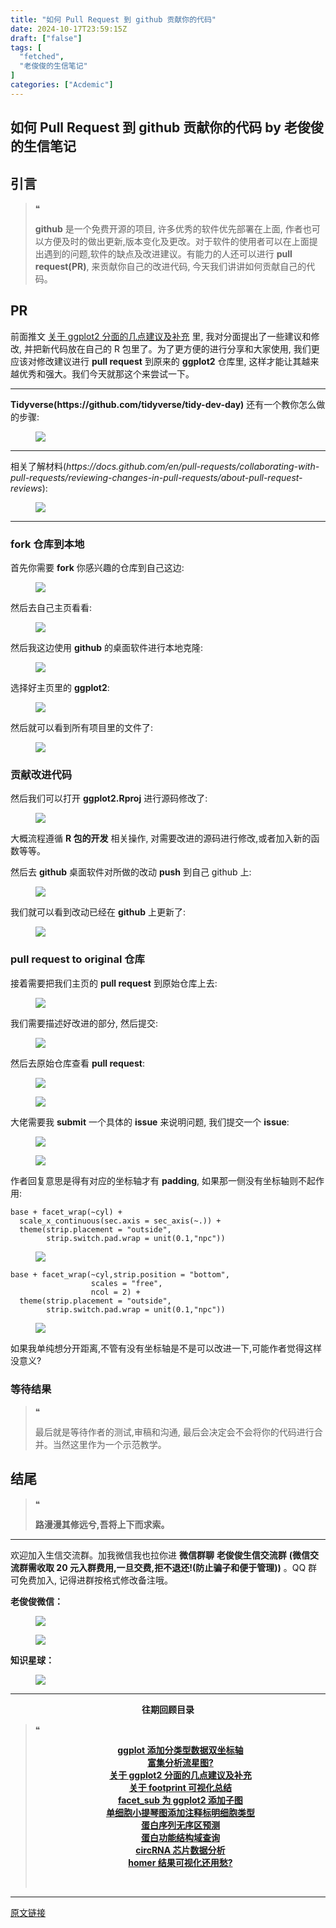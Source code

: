 ```yaml
---
title: "如何 Pull Request 到 github 贡献你的代码"
date: 2024-10-17T23:59:15Z
draft: ["false"]
tags: [
  "fetched",
  "老俊俊的生信笔记"
]
categories: ["Acdemic"]
---
```

如何 Pull Request 到 github 贡献你的代码 by 老俊俊的生信笔记
------
<div><section data-tool="mdnice编辑器" data-website="https://www.mdnice.com" data-mpa-powered-by="yiban.io"><section><mp-common-profile data-pluginname="mpprofile" data-id="MzkyMTI1MTYxNA==" data-headimg="http://mmbiz.qpic.cn/sz_mmbiz_png/G5jjcE4usezgsqIGqjITSMggCTSoViaYeoKe2xoZr1IIvNJoztibQxibYHLDDoiabwAc6Ggws3Tvdo8EPss2nLgaVQ/0?wx_fmt=png" data-nickname="老俊俊的生信笔记" data-alias="JunJunLab" data-signature="老俊俊的生信技能和知识分享,我不是巨人,但你可以站在我的肩膀上更进一步!" data-from="0" data-is_biz_ban="0"></mp-common-profile></section><section><mp-common-clmusic data-pluginname="insertaudio" type="1" music_name="暧昧" albumurl="http://wx.y.gtimg.cn/music/photo_new/T002R500x500M000001JfsnK1Tje4U_6.jpg" singer="王菲" duration="280000" username="" music_source="1" is_vip="1" listenid="78221633877101600"></mp-common-clmusic></section><h2 data-tool="mdnice编辑器"><span></span><span>引言</span><span></span></h2><blockquote data-tool="mdnice编辑器"><span>❝</span><p><strong>github</strong> 是一个免费开源的项目, 许多优秀的软件优先部署在上面, 作者也可以方便及时的做出更新,版本变化及更改。对于软件的使用者可以在上面提出遇到的问题,软件的缺点及改进建议。有能力的人还可以进行 <strong>pull request(PR)</strong>, 来贡献你自己的改进代码, 今天我们讲讲如何贡献自己的代码。</p></blockquote><h2 data-tool="mdnice编辑器"><span></span><span>PR</span><span></span></h2><p data-tool="mdnice编辑器">前面推文 <a href="https://mp.weixin.qq.com/s?__biz=MzkyMTI1MTYxNA==&amp;mid=2247513557&amp;idx=1&amp;sn=0fdca9269c6def6c32006d1e8c29ac75&amp;chksm=c1848fa4f6f306b2fa7365b1cca4ea609ff0a3b11f1cdd1ca3badc9a4296ed636064fda727da&amp;token=1130224323&amp;lang=zh_CN&amp;scene=21#wechat_redirect" data-linktype="2">关于 ggplot2 分面的几点建议及补充</a> 里, 我对分面提出了一些建议和修改, 并把新代码放在自己的 R 包里了。为了更方便的进行分享和大家使用, 我们更应该对修改建议进行 <strong>pull request</strong> 到原来的 <strong>ggplot2</strong> 仓库里, 这样才能让其越来越优秀和强大。我们今天就那这个来尝试一下。</p><hr data-tool="mdnice编辑器"><p data-tool="mdnice编辑器"><strong>Tidyverse(https://github.com/tidyverse/tidy-dev-day)</strong> 还有一个教你怎么做的步骤:</p><figure data-tool="mdnice编辑器"><img data-imgfileid="100029977" data-ratio="0.5927221833449965" data-src="https://mmbiz.qpic.cn/sz_mmbiz_png/G5jjcE4usez69DarUDxUUYbH0NGzRNAKFLD1fjweUst3zhIzmgL83ribloqTpd0NAfZAbYy6ic5V4m0CKS62aWJA/640?wx_fmt=png&amp;from=appmsg" data-type="png" data-w="1429" src="https://mmbiz.qpic.cn/sz_mmbiz_png/G5jjcE4usez69DarUDxUUYbH0NGzRNAKFLD1fjweUst3zhIzmgL83ribloqTpd0NAfZAbYy6ic5V4m0CKS62aWJA/640?wx_fmt=png&amp;from=appmsg"></figure><hr data-tool="mdnice编辑器"><p data-tool="mdnice编辑器">相关了解材料(<em>https://docs.github.com/en/pull-requests/collaborating-with-pull-requests/reviewing-changes-in-pull-requests/about-pull-request-reviews</em>):</p><figure data-tool="mdnice编辑器"><img data-imgfileid="100029975" data-ratio="0.47580645161290325" data-src="https://mmbiz.qpic.cn/sz_mmbiz_png/G5jjcE4usez69DarUDxUUYbH0NGzRNAKqFFMOyfvUCxeVGhRWTxafHx3HAOIlVDYXJ1VLw08gGnQOC35cGNNAg/640?wx_fmt=png&amp;from=appmsg" data-type="png" data-w="1860" src="https://mmbiz.qpic.cn/sz_mmbiz_png/G5jjcE4usez69DarUDxUUYbH0NGzRNAKqFFMOyfvUCxeVGhRWTxafHx3HAOIlVDYXJ1VLw08gGnQOC35cGNNAg/640?wx_fmt=png&amp;from=appmsg"></figure><hr data-tool="mdnice编辑器"><h3 data-tool="mdnice编辑器"><span></span><span>fork 仓库到本地</span><span></span></h3><p data-tool="mdnice编辑器">首先你需要 <strong>fork</strong> 你感兴趣的仓库到自己这边:</p><figure data-tool="mdnice编辑器"><img data-imgfileid="100029976" data-ratio="0.5002922267679719" data-src="https://mmbiz.qpic.cn/sz_mmbiz_png/G5jjcE4usez69DarUDxUUYbH0NGzRNAKneokaVAovBjX6ADRYsQ8VnWmECefRsLkplAmGx75GBoJLkeX0B7tkA/640?wx_fmt=png&amp;from=appmsg" data-type="png" data-w="1711" src="https://mmbiz.qpic.cn/sz_mmbiz_png/G5jjcE4usez69DarUDxUUYbH0NGzRNAKneokaVAovBjX6ADRYsQ8VnWmECefRsLkplAmGx75GBoJLkeX0B7tkA/640?wx_fmt=png&amp;from=appmsg"></figure><p data-tool="mdnice编辑器">然后去自己主页看看:</p><figure data-tool="mdnice编辑器"><img data-imgfileid="100029978" data-ratio="0.4997091332169866" data-src="https://mmbiz.qpic.cn/sz_mmbiz_png/G5jjcE4usez69DarUDxUUYbH0NGzRNAKta6uJT6ickw3tOmnBCyHmWc2RjCTAyMEZ8cIHBTLvCvzbeS6rE5icrgw/640?wx_fmt=png&amp;from=appmsg" data-type="png" data-w="1719" src="https://mmbiz.qpic.cn/sz_mmbiz_png/G5jjcE4usez69DarUDxUUYbH0NGzRNAKta6uJT6ickw3tOmnBCyHmWc2RjCTAyMEZ8cIHBTLvCvzbeS6rE5icrgw/640?wx_fmt=png&amp;from=appmsg"></figure><p data-tool="mdnice编辑器">然后我这边使用 <strong>github</strong> 的桌面软件进行本地克隆:</p><figure data-tool="mdnice编辑器"><img data-imgfileid="100029974" data-ratio="0.5158620689655172" data-src="https://mmbiz.qpic.cn/sz_mmbiz_png/G5jjcE4usez69DarUDxUUYbH0NGzRNAKic3YFVW9fic2peZkMkvfjYrnVYjFVbwR70poXQrJfaXzPRupMAvNG8Zw/640?wx_fmt=png&amp;from=appmsg" data-type="png" data-w="1450" src="https://mmbiz.qpic.cn/sz_mmbiz_png/G5jjcE4usez69DarUDxUUYbH0NGzRNAKic3YFVW9fic2peZkMkvfjYrnVYjFVbwR70poXQrJfaXzPRupMAvNG8Zw/640?wx_fmt=png&amp;from=appmsg"></figure><p data-tool="mdnice编辑器">选择好主页里的 <strong>ggplot2</strong>:</p><figure data-tool="mdnice编辑器"><img data-imgfileid="100029979" data-ratio="0.5944636678200692" data-src="https://mmbiz.qpic.cn/sz_mmbiz_png/G5jjcE4usez69DarUDxUUYbH0NGzRNAKOPCCYiaWicrurGziaLKU8rR6g8CCJywhJdJO8ADwbjzFn5VPlhNQVwPXQ/640?wx_fmt=png&amp;from=appmsg" data-type="png" data-w="1445" src="https://mmbiz.qpic.cn/sz_mmbiz_png/G5jjcE4usez69DarUDxUUYbH0NGzRNAKOPCCYiaWicrurGziaLKU8rR6g8CCJywhJdJO8ADwbjzFn5VPlhNQVwPXQ/640?wx_fmt=png&amp;from=appmsg"></figure><p data-tool="mdnice编辑器">然后就可以看到所有项目里的文件了:</p><figure data-tool="mdnice编辑器"><img data-imgfileid="100029980" data-ratio="1.123489932885906" data-src="https://mmbiz.qpic.cn/sz_mmbiz_png/G5jjcE4usez69DarUDxUUYbH0NGzRNAKibgL8u45ZnkibfzdncIQVokAbVXicuwwyOTU4rXTJ2O0O8tYeic1y8dSgg/640?wx_fmt=png&amp;from=appmsg" data-type="png" data-w="745" src="https://mmbiz.qpic.cn/sz_mmbiz_png/G5jjcE4usez69DarUDxUUYbH0NGzRNAKibgL8u45ZnkibfzdncIQVokAbVXicuwwyOTU4rXTJ2O0O8tYeic1y8dSgg/640?wx_fmt=png&amp;from=appmsg"></figure><h3 data-tool="mdnice编辑器"><span></span><span>贡献改进代码</span><span></span></h3><p data-tool="mdnice编辑器">然后我们可以打开 <strong>ggplot2.Rproj</strong> 进行源码修改了:</p><figure data-tool="mdnice编辑器"><img data-imgfileid="100029981" data-ratio="0.5290728129910948" data-src="https://mmbiz.qpic.cn/sz_mmbiz_png/G5jjcE4usez69DarUDxUUYbH0NGzRNAK1ru01h8b2wFZGfasicymkkzBtdN9pE5KUhrI87dWTyc7Hx9JW4ctyOQ/640?wx_fmt=png&amp;from=appmsg" data-type="png" data-w="1909" src="https://mmbiz.qpic.cn/sz_mmbiz_png/G5jjcE4usez69DarUDxUUYbH0NGzRNAK1ru01h8b2wFZGfasicymkkzBtdN9pE5KUhrI87dWTyc7Hx9JW4ctyOQ/640?wx_fmt=png&amp;from=appmsg"></figure><p data-tool="mdnice编辑器">大概流程遵循 <strong>R 包的开发</strong> 相关操作, 对需要改进的源码进行修改,或者加入新的函数等等。</p><p data-tool="mdnice编辑器">然后去 <strong>github</strong> 桌面软件对所做的改动 <strong>push</strong> 到自己 github 上:</p><figure data-tool="mdnice编辑器"><img data-imgfileid="100029983" data-ratio="0.5747820254862508" data-src="https://mmbiz.qpic.cn/sz_mmbiz_png/G5jjcE4usez69DarUDxUUYbH0NGzRNAKEb1VKGvGMkicibuPSsF7pX88rV1SFkapIInlvH0XVEYNcWBWLmbre4LA/640?wx_fmt=png&amp;from=appmsg" data-type="png" data-w="1491" src="https://mmbiz.qpic.cn/sz_mmbiz_png/G5jjcE4usez69DarUDxUUYbH0NGzRNAKEb1VKGvGMkicibuPSsF7pX88rV1SFkapIInlvH0XVEYNcWBWLmbre4LA/640?wx_fmt=png&amp;from=appmsg"></figure><p data-tool="mdnice编辑器">我们就可以看到改动已经在 <strong>github</strong> 上更新了:</p><figure data-tool="mdnice编辑器"><img data-imgfileid="100029982" data-ratio="0.5080118694362018" data-src="https://mmbiz.qpic.cn/sz_mmbiz_png/G5jjcE4usez69DarUDxUUYbH0NGzRNAKV3wVNVOUqAt6oO8Yjt7qIDiclJBz4ic2icsLHRdia5gZjeoGLxCyG6yaCw/640?wx_fmt=png&amp;from=appmsg" data-type="png" data-w="1685" src="https://mmbiz.qpic.cn/sz_mmbiz_png/G5jjcE4usez69DarUDxUUYbH0NGzRNAKV3wVNVOUqAt6oO8Yjt7qIDiclJBz4ic2icsLHRdia5gZjeoGLxCyG6yaCw/640?wx_fmt=png&amp;from=appmsg"></figure><h3 data-tool="mdnice编辑器"><span></span><span>pull request to original 仓库</span><span></span></h3><p data-tool="mdnice编辑器">接着需要把我们主页的 <strong>pull request</strong> 到原始仓库上去:</p><figure data-tool="mdnice编辑器"><img data-imgfileid="100029988" data-ratio="0.40239043824701193" data-src="https://mmbiz.qpic.cn/sz_mmbiz_png/G5jjcE4usez69DarUDxUUYbH0NGzRNAKzj5a5MYicgdJnEraEVQX6wemtRuMQ4EUE7wU0K47ic2o5k4pxNwxMaXA/640?wx_fmt=png&amp;from=appmsg" data-type="png" data-w="1757" src="https://mmbiz.qpic.cn/sz_mmbiz_png/G5jjcE4usez69DarUDxUUYbH0NGzRNAKzj5a5MYicgdJnEraEVQX6wemtRuMQ4EUE7wU0K47ic2o5k4pxNwxMaXA/640?wx_fmt=png&amp;from=appmsg"></figure><p data-tool="mdnice编辑器">我们需要描述好改进的部分, 然后提交:</p><figure data-tool="mdnice编辑器"><img data-imgfileid="100029986" data-ratio="0.6388278388278388" data-src="https://mmbiz.qpic.cn/sz_mmbiz_png/G5jjcE4usez69DarUDxUUYbH0NGzRNAKs8JKnNhh02MZRaxbTahWEahtWFnCLdcia4FRfQpib5PKTZazM2oqoXVA/640?wx_fmt=png&amp;from=appmsg" data-type="png" data-w="1365" src="https://mmbiz.qpic.cn/sz_mmbiz_png/G5jjcE4usez69DarUDxUUYbH0NGzRNAKs8JKnNhh02MZRaxbTahWEahtWFnCLdcia4FRfQpib5PKTZazM2oqoXVA/640?wx_fmt=png&amp;from=appmsg"></figure><p data-tool="mdnice编辑器">然后去原始仓库查看 <strong>pull request</strong>:</p><figure data-tool="mdnice编辑器"><img data-imgfileid="100029984" data-ratio="0.5092478421701603" data-src="https://mmbiz.qpic.cn/sz_mmbiz_png/G5jjcE4usez69DarUDxUUYbH0NGzRNAKDDZ16lbBfSe0zps9obmia5iappHPpRwqjXbOSqMXjuop7KSuguCqgfuA/640?wx_fmt=png&amp;from=appmsg" data-type="png" data-w="1622" src="https://mmbiz.qpic.cn/sz_mmbiz_png/G5jjcE4usez69DarUDxUUYbH0NGzRNAKDDZ16lbBfSe0zps9obmia5iappHPpRwqjXbOSqMXjuop7KSuguCqgfuA/640?wx_fmt=png&amp;from=appmsg"></figure><figure data-tool="mdnice编辑器"><img data-imgfileid="100029987" data-ratio="0.47580645161290325" data-src="https://mmbiz.qpic.cn/sz_mmbiz_png/G5jjcE4usez69DarUDxUUYbH0NGzRNAKUgKwiagQoq95wTa3bmw75TK0S2xIJ2wByOFiaaVIIZCCq6Q2xz75suiaw/640?wx_fmt=png&amp;from=appmsg" data-type="png" data-w="1860" src="https://mmbiz.qpic.cn/sz_mmbiz_png/G5jjcE4usez69DarUDxUUYbH0NGzRNAKUgKwiagQoq95wTa3bmw75TK0S2xIJ2wByOFiaaVIIZCCq6Q2xz75suiaw/640?wx_fmt=png&amp;from=appmsg"></figure><p data-tool="mdnice编辑器">大佬需要我 <strong>submit</strong> 一个具体的 <strong>issue</strong> 来说明问题, 我们提交一个 <strong>issue</strong>:</p><figure data-tool="mdnice编辑器"><img data-imgfileid="100029985" data-ratio="0.5153892576946288" data-src="https://mmbiz.qpic.cn/sz_mmbiz_png/G5jjcE4usez69DarUDxUUYbH0NGzRNAKBib5TmN5ibaU4c7lw1G9zH17jvibicSCSvcWLiaCyOk7kKAOSz11fOyHJqw/640?wx_fmt=png&amp;from=appmsg" data-type="png" data-w="1657" src="https://mmbiz.qpic.cn/sz_mmbiz_png/G5jjcE4usez69DarUDxUUYbH0NGzRNAKBib5TmN5ibaU4c7lw1G9zH17jvibicSCSvcWLiaCyOk7kKAOSz11fOyHJqw/640?wx_fmt=png&amp;from=appmsg"></figure><figure data-tool="mdnice编辑器"><img data-imgfileid="100029990" data-ratio="0.6675347222222222" data-src="https://mmbiz.qpic.cn/sz_mmbiz_png/G5jjcE4usez69DarUDxUUYbH0NGzRNAK3ZocY0pcsFLDeGqicUf4ocH1Cds4Piaxc2frIxqYDZ82zDWQRceTqicEQ/640?wx_fmt=png&amp;from=appmsg" data-type="png" data-w="1152" src="https://mmbiz.qpic.cn/sz_mmbiz_png/G5jjcE4usez69DarUDxUUYbH0NGzRNAK3ZocY0pcsFLDeGqicUf4ocH1Cds4Piaxc2frIxqYDZ82zDWQRceTqicEQ/640?wx_fmt=png&amp;from=appmsg"></figure><p data-tool="mdnice编辑器">作者回复意思是得有对应的坐标轴才有 <strong>padding</strong>, 如果那一侧没有坐标轴则不起作用:</p><pre data-tool="mdnice编辑器"><span></span><code>base + facet_wrap(~cyl) +<br>  scale_x_continuous(sec.axis = sec_axis(~.)) +<br>  theme(strip.placement = <span>"outside"</span>,<br>        strip.switch.pad.wrap = unit(<span>0.1</span>,<span>"npc"</span>))<br></code></pre><figure data-tool="mdnice编辑器"><img data-imgfileid="100029992" data-ratio="0.6573248407643312" data-src="https://mmbiz.qpic.cn/sz_mmbiz_png/G5jjcE4usez69DarUDxUUYbH0NGzRNAKybczPm8lsmCpPkicib19DX3sGPej8VkyIu55zDgYaYPbBkiczwRF53BmA/640?wx_fmt=png&amp;from=appmsg" data-type="png" data-w="785" src="https://mmbiz.qpic.cn/sz_mmbiz_png/G5jjcE4usez69DarUDxUUYbH0NGzRNAKybczPm8lsmCpPkicib19DX3sGPej8VkyIu55zDgYaYPbBkiczwRF53BmA/640?wx_fmt=png&amp;from=appmsg"></figure><pre data-tool="mdnice编辑器"><span></span><code>base + facet_wrap(~cyl,strip.position = <span>"bottom"</span>,<br>                  scales = <span>"free"</span>,<br>                  ncol = <span>2</span>) +<br>  theme(strip.placement = <span>"outside"</span>,<br>        strip.switch.pad.wrap = unit(<span>0.1</span>,<span>"npc"</span>))<br></code></pre><figure data-tool="mdnice编辑器"><img data-imgfileid="100029993" data-ratio="0.6556543837357052" data-src="https://mmbiz.qpic.cn/sz_mmbiz_png/G5jjcE4usez69DarUDxUUYbH0NGzRNAKmylxQTfAnYQnuR0eKWM8a3PUwJAXFmIpnSsrK1US6iahKWLu027TKtA/640?wx_fmt=png&amp;from=appmsg" data-type="png" data-w="787" src="https://mmbiz.qpic.cn/sz_mmbiz_png/G5jjcE4usez69DarUDxUUYbH0NGzRNAKmylxQTfAnYQnuR0eKWM8a3PUwJAXFmIpnSsrK1US6iahKWLu027TKtA/640?wx_fmt=png&amp;from=appmsg"></figure><p data-tool="mdnice编辑器">如果我单纯想分开距离,不管有没有坐标轴是不是可以改进一下,可能作者觉得这样没意义?</p><h3 data-tool="mdnice编辑器"><span></span><span>等待结果</span><span></span></h3><blockquote data-tool="mdnice编辑器"><span>❝</span><p>最后就是等待作者的测试,审稿和沟通, 最后会决定会不会将你的代码进行合并。当然这里作为一个示范教学。</p></blockquote><h2 data-tool="mdnice编辑器"><span></span><span>结尾</span><span></span></h2><blockquote data-tool="mdnice编辑器"><span>❝</span><p><strong>路漫漫其修远兮,吾将上下而求索。</strong></p></blockquote><hr data-tool="mdnice编辑器"><p data-tool="mdnice编辑器">欢迎加入生信交流群。加我微信我也拉你进 <strong>微信群聊</strong> <strong>老俊俊生信交流群</strong> <strong>(微信交流群需收取 20 元入群费用,一旦交费,拒不退还!(防止骗子和便于管理))</strong> 。QQ 群可免费加入, 记得进群按格式修改备注哦。</p><section data-tool="mdnice编辑器"><section><p><strong>老俊俊微信：</strong></p><figure><img data-imgfileid="100029989" data-ratio="1" data-src="https://mmbiz.qpic.cn/sz_mmbiz_png/G5jjcE4usez69DarUDxUUYbH0NGzRNAKFibhmyRbWlIj4Ke6L4liakR7jDZCwy85pRNktV419SXVvjX3dJAkJb7Q/640?wx_fmt=png&amp;from=appmsg" data-type="png" data-w="430" src="https://mmbiz.qpic.cn/sz_mmbiz_png/G5jjcE4usez69DarUDxUUYbH0NGzRNAKFibhmyRbWlIj4Ke6L4liakR7jDZCwy85pRNktV419SXVvjX3dJAkJb7Q/640?wx_fmt=png&amp;from=appmsg"></figure><figure><img data-imgfileid="100029991" data-ratio="1.3668430335097002" data-src="https://mmbiz.qpic.cn/sz_mmbiz_png/G5jjcE4usez69DarUDxUUYbH0NGzRNAKB5GLbhIcqpTf6dHgtic1NY2eb288ObcHD0YaicxSvpZDgDNBtOzyKjYQ/640?wx_fmt=png&amp;from=appmsg" data-type="png" data-w="567" src="https://mmbiz.qpic.cn/sz_mmbiz_png/G5jjcE4usez69DarUDxUUYbH0NGzRNAKB5GLbhIcqpTf6dHgtic1NY2eb288ObcHD0YaicxSvpZDgDNBtOzyKjYQ/640?wx_fmt=png&amp;from=appmsg"></figure></section><section><p><strong>知识星球：</strong></p><figure><img data-imgfileid="100029997" data-ratio="1.5896226415094339" data-src="https://mmbiz.qpic.cn/sz_mmbiz_jpg/G5jjcE4usez69DarUDxUUYbH0NGzRNAKuj3kmrcIuuR0eibeQDzLt42iaVpsoCVPkwJ0Q2bq5CvOAicG1e0yuG2Iw/640?wx_fmt=jpeg&amp;from=appmsg" data-type="jpeg" data-w="1060" src="https://mmbiz.qpic.cn/sz_mmbiz_jpg/G5jjcE4usez69DarUDxUUYbH0NGzRNAKuj3kmrcIuuR0eibeQDzLt42iaVpsoCVPkwJ0Q2bq5CvOAicG1e0yuG2Iw/640?wx_fmt=jpeg&amp;from=appmsg"></figure></section></section><hr data-tool="mdnice编辑器"><p data-tool="mdnice编辑器"><strong></strong></p><center data-tool="mdnice编辑器"><strong> 往期回顾目录</strong></center><blockquote data-tool="mdnice编辑器"><span>❝</span><p><strong></strong></p><center><strong><a href="https://mp.weixin.qq.com/s?__biz=MzkyMTI1MTYxNA==&amp;mid=2247513591&amp;idx=2&amp;sn=24c65a23ae46dfd31757b8e5a4c5908d&amp;chksm=c1848f86f6f30690024b4d74a8a4beadd5a4691ee30df9287ed42b24a9e1fd42f531adecde9e&amp;token=1130224323&amp;lang=zh_CN&amp;scene=21#wechat_redirect" data-linktype="2">ggplot 添加分类型数据双坐标轴</a></strong></center><strong><center><a href="https://mp.weixin.qq.com/s?__biz=MzkyMTI1MTYxNA==&amp;mid=2247513571&amp;idx=1&amp;sn=65c28c7798caee6a68208c7f8c50cc2b&amp;chksm=c1848f92f6f3068409d1036f0b038d7d127cee7c897138b12ddc34dc13f7b019136342582d86&amp;token=1130224323&amp;lang=zh_CN&amp;scene=21#wechat_redirect" data-linktype="2">富集分析流星图?</a></center></strong><strong><center><a href="https://mp.weixin.qq.com/s?__biz=MzkyMTI1MTYxNA==&amp;mid=2247513557&amp;idx=1&amp;sn=0fdca9269c6def6c32006d1e8c29ac75&amp;chksm=c1848fa4f6f306b2fa7365b1cca4ea609ff0a3b11f1cdd1ca3badc9a4296ed636064fda727da&amp;token=1130224323&amp;lang=zh_CN&amp;scene=21#wechat_redirect" data-linktype="2">关于 ggplot2 分面的几点建议及补充</a></center></strong><strong><center><a href="https://mp.weixin.qq.com/s?__biz=MzkyMTI1MTYxNA==&amp;mid=2247513497&amp;idx=1&amp;sn=099c2c64ad62fbd0cfed434cf6c9efe6&amp;chksm=c1848fe8f6f306fe1a50d1c1e40edaad3b22940d5be76b87a78d3cf6b31d593d144c66a82640&amp;token=1130224323&amp;lang=zh_CN&amp;scene=21#wechat_redirect" data-linktype="2">关于 footprint 可视化总结</a></center></strong><strong><center><a href="https://mp.weixin.qq.com/s?__biz=MzkyMTI1MTYxNA==&amp;mid=2247513431&amp;idx=1&amp;sn=3817318720a1e6dec2274a9a5fdcabd9&amp;chksm=c1848f26f6f30630827c14c6ca2be924431b0f3844b28643a5d2880237774770d457e9c563f3&amp;token=1097809733&amp;lang=zh_CN&amp;scene=21#wechat_redirect" data-linktype="2">facet_sub 为 ggplot2 添加子图</a></center></strong><strong><center><a href="https://mp.weixin.qq.com/s?__biz=MzkyMTI1MTYxNA==&amp;mid=2247513411&amp;idx=1&amp;sn=bf63f98e52053ad1c150fa6e3772ba28&amp;chksm=c1848f32f6f30624f6d20e7a19a6d7844f35875938d6554ebc835f900c0a58e5ed72106d1d44&amp;token=1097809733&amp;lang=zh_CN&amp;scene=21#wechat_redirect" data-linktype="2">单细胞小提琴图添加注释标明细胞类型</a></center></strong><strong><center><a href="https://mp.weixin.qq.com/s?__biz=MzkyMTI1MTYxNA==&amp;mid=2247513387&amp;idx=1&amp;sn=13cb381408b3617b4fa4fb8f2b6a6b11&amp;chksm=c1848f5af6f3064c3159a7d7d3ce762fdca06a5699937ce747e9aa58ac9a23e3e5860b0e665a&amp;token=1953734631&amp;lang=zh_CN&amp;scene=21#wechat_redirect" data-linktype="2">蛋白序列无序区预测</a></center></strong><strong><center><a href="https://mp.weixin.qq.com/s?__biz=MzkyMTI1MTYxNA==&amp;mid=2247513364&amp;idx=1&amp;sn=1eb4f13862354cb83108259b94f91d4c&amp;chksm=c1848f65f6f30673439c87d56444071b06cc8c7d926fbeced36e20e171f1da92c321a7d6c3d3&amp;token=1953734631&amp;lang=zh_CN&amp;scene=21#wechat_redirect" data-linktype="2">蛋白功能结构域查询</a></center></strong><strong><center><a href="https://mp.weixin.qq.com/s?__biz=MzkyMTI1MTYxNA==&amp;mid=2247513343&amp;idx=1&amp;sn=760a9460b4942bebb87467b38445b428&amp;chksm=c1848e8ef6f30798a40679861d8bdcd35e640c135cb3c13cee593b203eda69fd46fd9f0b61e3&amp;token=572330817&amp;lang=zh_CN&amp;scene=21#wechat_redirect" data-linktype="2">circRNA 芯片数据分析</a></center></strong><strong><center><a href="https://mp.weixin.qq.com/s?__biz=MzkyMTI1MTYxNA==&amp;mid=2247513266&amp;idx=1&amp;sn=f1a5f983dba54e3f1a36b8334344bebe&amp;chksm=c1848ec3f6f307d54ce69093708af9b1be0d6c593492034d60fd3b84520afd1c5e914975297e&amp;token=572330817&amp;lang=zh_CN&amp;scene=21#wechat_redirect" data-linktype="2">homer 结果可视化还用愁?</a></center></strong><p><br></p></blockquote></section><p><mp-style-type data-value="3"></mp-style-type></p></div>  
<hr>
<a href="https://mp.weixin.qq.com/s/vzs4xWjxlEDyYtDMiBTS4w",target="_blank" rel="noopener noreferrer">原文链接</a>
